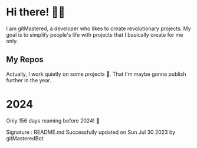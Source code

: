 
# Hi there! 🙋‍♂️
I am gitMastered, a developer who likes to create revolutionary projects.
My goal is to simplify people's life with projects that I basically create for me only.

## My Repos
Actually, I work quietly on some projects 👀. That I'm maybe gonna publish further in the year.

# 2024
Only 156 days reaming before 2024! 🙌

Signature : README.md Successfully updated on Sun Jul 30 2023 by gitMasteredBot

